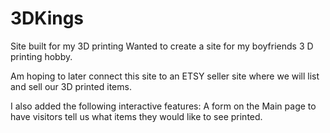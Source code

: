 # 3DKings
Site built for my 3D printing 
Wanted to create a site for my boyfriends 3 D printing hobby.

Am hoping to later connect this site to an ETSY seller site where we will list and sell our 3D printed items.

I also added the following interactive features:
A form on the Main page to have visitors tell us what items they would like to see printed.
